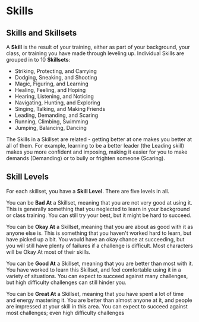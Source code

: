 # Skills

## Skills and Skillsets

A **Skill** is the result of your training, either as part of your background, your class, or training you have made through leveling up.  Individual Skills are grouped in to 10 **Skillsets**:

- Striking, Protecting, and Carrying
- Dodging, Sneaking, and Shooting
- Magic, Figuring, and Learning
- Healing, Feeling, and Hoping
- Hearing, Listening, and Noticing
- Navigating, Hunting, and Exploring
- Singing, Talking, and Making Friends
- Leading, Demanding, and Scaring
- Running, Climbing, Swimming
- Jumping, Balancing, Dancing

The Skills in a Skillset are related - getting better at one makes you better at all of them.  For example, learning to be a better leader (the Leading skill) makes you more confident and imposing, making it easier for you to make demands (Demanding) or to bully or frighten someone (Scaring).

## Skill Levels

For each skillset, you have a **Skill Level**.  There are five levels in all.

You can be **Bad At** a Skillset, meaning that you are not very good at using it.  This is generally something that you neglected to learn in your background or class training.  You can still try your best, but it might be hard to succeed.

You can be **Okay At** a Skillset, meaning that you are about as good with it as anyone else is.  This is something that you haven't worked hard to learn, but have picked up a bit.  You would have an okay chance at succeeding, but you will still have plenty of failures if a challenge is difficult.  Most characters will be Okay At most of their skills.

You can be **Good At** a Skillset, meaning that you are better than most with it.  You have worked to learn this Skillset, and feel comfortable using it in a variety of situations.  You can expect to succeed against many challenges, but high difficulty challenges can still hinder you.

You can be **Great At** a Skillset, meaning that you have spent a lot of time and energy mastering it.  You are better than almost anyone at it, and people are impressed at your skill in this area.  You can expect to succeed against most challenges; even high difficulty challenges 


